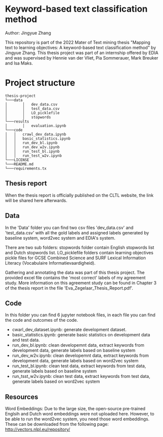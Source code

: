 # Keyword-based text classification method
Author: Jingyue Zhang

This repository is part of the 2022 Mater of Text mining thesis "Mapping text to learning objectives: A keyword-based text classification method" by Jingyue Zhang. This thesis project was part of an internship offered by EDIA and was supervised by Hennie van der Vliet, Pia Sommerauer, Mark Breuker and Isa Maks.

# Project structure

```
thesis-project
└───data
│       │   dev_data.csv 
│       │   test_data.csv
│       │   LO_picklefile
│       │   stopwords
└───results
│       │   evaluation.ipynb 
└───code
│   │   crawl_dev_data.ipynb 
│   │   basic_statistics.ipynb
│   │   run_dev_bl.ipynb
│   │   run_dev_w2v.ipynb
│   │   run_test_bl.ipynb
│   │   run_test_w2v.ipynb
└───LICENSE
└───README.md
└───requirements.tx
```

## Thesis report
When the thesis report is officially published on the CLTL website, the link will be shared here afterwards.

## Data
In the 'Data' folder you can find two csv files 'dev_data.csv' and 'test_data.csv' with all the gold labels and assigned labels generated by baseline system, word2vec system and EDIA's system. 

There are two sub folders: stopwords folder contain English stopwords list and Dutch stopwords list. LO_picklefile folders contain learning objectives pickle files for GCSE Combined Science and SURF Lexical Information Literacy (Vocabulaire Informatievaardigheid).



Gathering and annotating the data was part of this thesis project. The provided excel file contains the 'most correct' labels of my agreement study. More information on this agreement study can be found in Chapter 3 of the thesis report in the file 'Eva_Zegelaar_Thesis_Report.pdf'.

## Code
In this folder you can find 6 jupyter notebook files, in each file you can find the code and outcomes of the code.
- cwarl_dev_dataset.ipynb: generate development dataset.
- basic_statistics.ipynb: generate basic statistics on development data and test data.
- run_dev_bl.ipynb: clean developemnt data, extract keywords from development data, generate labels based on baseline system
- run_dev_w2v.ipynb: clean developemnt data, extract keywords from development data, generate labels based on word2vec system
- run_test_bl.ipynb: clean test data, extract keywords from test data, generate labels based on baseline system
- run_tsst_w2v.ipynb: clean test data, extract keywords from test data, generate labels based on word2vec system

## Resources
Word Embeddings:
Due to the large size, the open-source pre-trained Englsih and Dutch word embeddings were not uploaded here. However, to be able to run the word2vec system, you need those word embeddings. These can be downloaded from the following page: http://vectors.nlpl.eu/repository/







